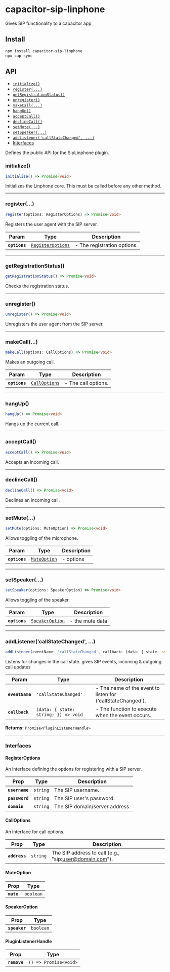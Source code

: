 # capacitor-sip-linphone

Gives SIP functionality to a capacitor app

## Install

```bash
npm install capacitor-sip-linphone
npx cap sync
```

## API

<docgen-index>

* [`initialize()`](#initialize)
* [`register(...)`](#register)
* [`getRegistrationStatus()`](#getregistrationstatus)
* [`unregister()`](#unregister)
* [`makeCall(...)`](#makecall)
* [`hangUp()`](#hangup)
* [`acceptCall()`](#acceptcall)
* [`declineCall()`](#declinecall)
* [`setMute(...)`](#setmute)
* [`setSpeaker(...)`](#setspeaker)
* [`addListener('callStateChanged', ...)`](#addlistenercallstatechanged-)
* [Interfaces](#interfaces)

</docgen-index>

<docgen-api>
<!--Update the source file JSDoc comments and rerun docgen to update the docs below-->

Defines the public API for the SipLinphone plugin.

### initialize()

```typescript
initialize() => Promise<void>
```

Initializes the Linphone core. This must be called before any other method.

--------------------


### register(...)

```typescript
register(options: RegisterOptions) => Promise<void>
```

Registers the user agent with the SIP server.

| Param         | Type                                                        | Description                 |
| ------------- | ----------------------------------------------------------- | --------------------------- |
| **`options`** | <code><a href="#registeroptions">RegisterOptions</a></code> | - The registration options. |

--------------------


### getRegistrationStatus()

```typescript
getRegistrationStatus() => Promise<void>
```

Checks the registration status.

--------------------


### unregister()

```typescript
unregister() => Promise<void>
```

Unregisters the user agent from the SIP server.

--------------------


### makeCall(...)

```typescript
makeCall(options: CallOptions) => Promise<void>
```

Makes an outgoing call.

| Param         | Type                                                | Description         |
| ------------- | --------------------------------------------------- | ------------------- |
| **`options`** | <code><a href="#calloptions">CallOptions</a></code> | - The call options. |

--------------------


### hangUp()

```typescript
hangUp() => Promise<void>
```

Hangs up the current call.

--------------------


### acceptCall()

```typescript
acceptCall() => Promise<void>
```

Accepts an incoming call.

--------------------


### declineCall()

```typescript
declineCall() => Promise<void>
```

Declines an incoming call.

--------------------


### setMute(...)

```typescript
setMute(options: MuteOption) => Promise<void>
```

Allows toggling of the microphone.

| Param         | Type                                              | Description |
| ------------- | ------------------------------------------------- | ----------- |
| **`options`** | <code><a href="#muteoption">MuteOption</a></code> | - options   |

--------------------


### setSpeaker(...)

```typescript
setSpeaker(options: SpeakerOption) => Promise<void>
```

Allows toggling of the speaker.

| Param         | Type                                                    | Description     |
| ------------- | ------------------------------------------------------- | --------------- |
| **`options`** | <code><a href="#speakeroption">SpeakerOption</a></code> | - the mute data |

--------------------


### addListener('callStateChanged', ...)

```typescript
addListener(eventName: 'callStateChanged', callback: (data: { state: string; }) => void) => Promise<PluginListenerHandle>
```

Listens for changes in the call state. gives SIP events, incoming & outgoing call updates

| Param           | Type                                               | Description                                                 |
| --------------- | -------------------------------------------------- | ----------------------------------------------------------- |
| **`eventName`** | <code>'callStateChanged'</code>                    | - The name of the event to listen for ('callStateChanged'). |
| **`callback`**  | <code>(data: { state: string; }) =&gt; void</code> | - The function to execute when the event occurs.            |

**Returns:** <code>Promise&lt;<a href="#pluginlistenerhandle">PluginListenerHandle</a>&gt;</code>

--------------------


### Interfaces


#### RegisterOptions

An interface defining the options for registering with a SIP server.

| Prop           | Type                | Description                    |
| -------------- | ------------------- | ------------------------------ |
| **`username`** | <code>string</code> | The SIP username.              |
| **`password`** | <code>string</code> | The SIP user's password.       |
| **`domain`**   | <code>string</code> | The SIP domain/server address. |


#### CallOptions

An interface for call options.

| Prop          | Type                | Description                                            |
| ------------- | ------------------- | ------------------------------------------------------ |
| **`address`** | <code>string</code> | The SIP address to call (e.g., "sip:user@domain.com"). |


#### MuteOption

| Prop       | Type                 |
| ---------- | -------------------- |
| **`mute`** | <code>boolean</code> |


#### SpeakerOption

| Prop          | Type                 |
| ------------- | -------------------- |
| **`speaker`** | <code>boolean</code> |


#### PluginListenerHandle

| Prop         | Type                                      |
| ------------ | ----------------------------------------- |
| **`remove`** | <code>() =&gt; Promise&lt;void&gt;</code> |

</docgen-api>
